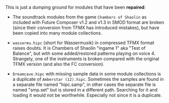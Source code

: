 This is just a dumping ground for modules that have been **repaired**:  

 * The soundtrack modules from the game ``Chambers of Shaolin`` as included
with Future Composer v1.2 and v1.3 in SMOD format are broken (since their
conversion from TFMX has introduced mistakes), but have been copied into
many module collections.  

 * ``wassermu.hipc`` (short for Wassermusik) in compressed TFMX format
raises doubts. It is Chambers of Shaolin "ingame 1" aka "Test of Balance",
but with some added/restored patterns playing on voice 4. Strangely, one
of the instruments is broken compared with the original TFMX version (and
also the FC conversion).  

 * ``Dreamcave.hipc`` with missing sample data in some module collections
is a duplicate of ``Amberstar (12).hipc``. Sometimes the samples are found
in a separate file named "hipc.samp", in other cases the separate file is
named "smp.set" but is stored in a different path. Searching for it and
loading it would not be worthwhile. Especially not since it is a duplicate.
